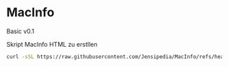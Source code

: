 # MacInfo

Basic v0.1

Skript MacInfo HTML zu erstllen

~~~sh
curl -sSL https://raw.githubusercontent.com/Jensipedia/MacInfo/refs/heads/main/MacInfo.sh | bash
~~~
